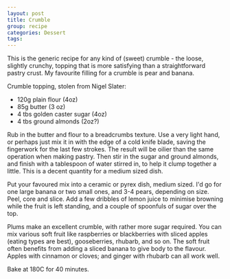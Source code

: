 ```yaml
---
layout: post
title: Crumble
group: recipe
categories: Dessert
tags: 
---
```


This is the generic recipe for any kind of (sweet) crumble - the loose, slightly crunchy, topping that is more satisfying than a straightforward pastry crust.  My favourite filling for a crumble is pear and banana.

Crumble topping, stolen from Nigel Slater:

- 120g plain flour (4oz)
- 85g butter (3 oz)
- 4 tbs golden caster sugar (4oz)
- 4 tbs ground almonds (2oz?)

Rub in the butter and flour to a breadcrumbs texture.  Use a very light hand, or perhaps just mix it in with the edge of a cold knife blade, saving the fingerwork for the last few strokes.  The result will be oilier than the same operation when making pastry.  Then stir in the sugar and ground almonds, and finish with a tablespoon of water stirred in, to help it clump together a little. This is a decent quantity for a medium sized dish.

Put your favoured mix into a ceramic or pyrex dish, medium sized.  I'd go for one large banana or two small ones, and 3-4 pears, depending on size.  Peel, core and slice.  Add a few dribbles of lemon juice to minimise browning while the fruit is left standing, and a couple of spoonfuls of sugar over the top.

Plums make an excellent crumble, with rather more sugar required.  You can mix various soft fruit like raspberries or blackberries with sliced apples (eating types are best), gooseberries, rhubarb, and so on.  The soft fruit often benefits from adding a sliced banana to give body to the flavour.  Apples with cinnamon or cloves; and ginger with rhubarb can all work well.

Bake at 180C for 40 minutes.